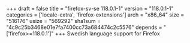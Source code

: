 +++
draft = false
title = "firefox-sv-se 118.0.1-1"
version = "118.0.1-1"
categories = ['locale-extra', 'firefox-extensions']
arch = "x86_64"
size = "516176"
usize = "569292"
sha1sum = "4c9c25b3468e01e7fa7400cc73a684474c2c5576"
depends = "['firefox>=118.0.1']"
+++
Swedish language support for Firefox